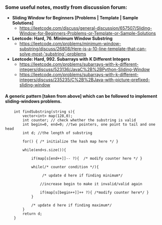 ### Some useful notes, mostly from discussion forum:

* **Sliding Window for Beginners [Problems | Template | Sample Solutions]**
    * https://leetcode.com/discuss/general-discussion/657507/Sliding-Window-for-Beginners-Problems-or-Template-or-Sample-Solutions
* **Leetcode: Hard, 76. Minimum Window Substring**
    * https://leetcode.com/problems/minimum-window-substring/discuss/26808/Here-is-a-10-line-template-that-can-solve-most-'substring'-problems
* **Leetcode: Hard, 992. Subarrays with K Different Integers**
    * https://leetcode.com/problems/subarrays-with-k-different-integers/discuss/523136/JavaC%2B%2BPython-Sliding-Window
    * https://leetcode.com/problems/subarrays-with-k-different-integers/discuss/235235/C%2B%2BJava-with-picture-prefixed-sliding-window

#### A generic pattern [taken from above] which can be followed to implement sliding-windows problems.
```
    int findSubstring(string s){
        vector<int> map(128,0);
        int counter; // check whether the substring is valid
        int begin=0, end=0; //two pointers, one point to tail and one  head
        int d; //the length of substring

        for() { /* initialize the hash map here */ }

        while(end<s.size()){

            if(map[s[end++]]-- ?){  /* modify counter here */ }

            while(/* counter condition */){

                 /* update d here if finding minimum*/

                //increase begin to make it invalid/valid again

                if(map[s[begin++]]++ ?){ /*modify counter here*/ }
            }

            /* update d here if finding maximum*/
        }
        return d;
    }
```
